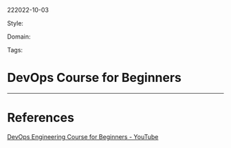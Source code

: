 222022-10-03

Style: 

Domain:

Tags:

# DevOps Course for Beginners





___
# References
[DevOps Engineering Course for Beginners - YouTube](https://www.youtube.com/watch?v=j5Zsa_eOXeY&list=PLyUybGJ3e9oPqaKRxvmQx_WspljeE5_Ho&index=3)